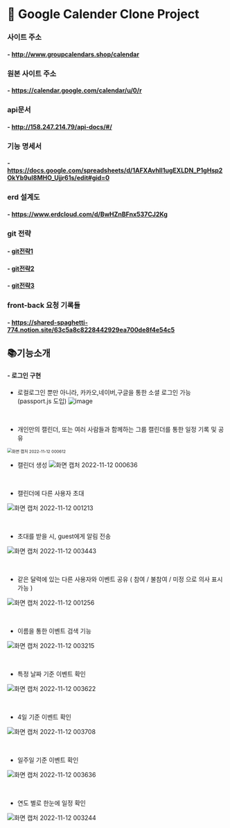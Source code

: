 # 📅 Google Calender Clone Project

### 사이트 주소 

#### - http://www.groupcalendars.shop/calendar

### 원본 사이트 주소

#### - https://calendar.google.com/calendar/u/0/r

### api문서

#### - http://158.247.214.79/api-docs/#/

### 기능 명세서

#### - https://docs.google.com/spreadsheets/d/1AFXAvhII1ugEXLDN_P1gHsp2OkYb9ul8MHO_Ujjr61s/edit#gid=0

### erd 설계도

#### - https://www.erdcloud.com/d/BwHZnBFnx537CJ2Kg

### git 전략

#### - [git전략1](https://shared-spaghetti-774.notion.site/Commit-Message-Convention-f0939e3a810b4f21a70f81b50d3c5e6c)

#### - [git전략2](https://shared-spaghetti-774.notion.site/PR-Convention-e76185a9f06341649e31033814b26ee3)

#### - [git전략3](https://www.notion.so/Workflow-47705ebe076949bd95b5b3182e4b7792)

### front-back 요청 기록들

#### - https://shared-spaghetti-774.notion.site/63c5a8c8228442929ea700de8f4e54c5



## 📚기능소개



#### - 로그인 구현

* 로컬로그인 뿐만 아니라, 카카오,네이버,구글을 통한 소셜 로그인 가능 (passport.js 도입)
  ![image](https://user-images.githubusercontent.com/77993709/201359576-f360a970-b875-4633-9aeb-10cd3a1fd8cf.png)

<br>

* 개인만의 캘린더, 또는 여러 사람들과 함께하는 그룹 캘린더를 통한 일정 기록 및 공유

<img src="https://user-images.githubusercontent.com/77993709/201381094-13dd9318-d8f0-45aa-a14e-f814c03f8b3e.png" alt="화면 캡처 2022-11-12 000612" style="zoom:67%;" />

<br>



- 캘린더 생성
  ![화면 캡처 2022-11-12 000636](https://user-images.githubusercontent.com/77993709/201381112-d0cba07d-d0e6-4095-b4c5-f0d385a20cc8.png)

<br>



* 캘린더에 다른 사용자 초대

![화면 캡처 2022-11-12 001213](https://user-images.githubusercontent.com/77993709/201381261-08cbd1a8-b401-444e-ae33-f9ef6b8841b3.png)

<br>



* 초대를 받을 시, guest에게 알림 전송

![화면 캡처 2022-11-12 003443](https://user-images.githubusercontent.com/77993709/201381405-7afb6655-4656-4a15-8375-6cf80204cd95.png)

<br>



* 같은 달력에 있는 다른 사용자와 이벤트 공유 ( 참여 / 불참여 / 미정 으로 의사 표시 가능 )

![화면 캡처 2022-11-12 001256](https://user-images.githubusercontent.com/77993709/201381315-89030b40-0c4b-42cf-bf03-bd6d28fc9999.png)

<br>



* 이름을 통한 이벤트 검색 기능

![화면 캡처 2022-11-12 003215](https://user-images.githubusercontent.com/77993709/201381546-0321092d-7fbb-4cad-85a6-77fe8bcd90f1.png)

<br>



* 특정 날짜 기준 이벤트 확인

![화면 캡처 2022-11-12 003622](https://user-images.githubusercontent.com/77993709/201381660-ea1ea48b-2106-46ef-ba58-226ed0cc983f.png)

<br>



* 4일 기준 이벤트 확인

![화면 캡처 2022-11-12 003708](https://user-images.githubusercontent.com/77993709/201381596-30ba0405-d60b-4e4a-beda-a3ea2738af48.png)

<br>



* 일주일 기준 이벤트 확인

![화면 캡처 2022-11-12 003636](https://user-images.githubusercontent.com/77993709/201381583-b5e3a621-5e98-4656-bb78-79bed7bc4f10.png)

<br>



* 연도 별로 한눈에 일정 확인 

![화면 캡처 2022-11-12 003244](https://user-images.githubusercontent.com/77993709/201381624-92062c5c-3f03-4f71-abfe-85209dfdb459.png)
